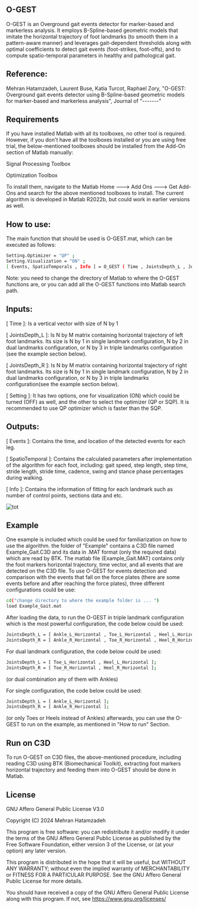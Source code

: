 ## O-GEST
O-GEST is an Overground gait events detector for marker-based and markerless analysis. It employs B-Spline-based geometric models that imitate the horizontal trajectory of foot landmarks (to smooth them in a pattern-aware manner) and leverages gait-dependent thresholds along with optimal coefficients to detect gait events (foot-strikes, foot-offs), and to compute spatio-temporal parameters in healthy and pathological gait.

## Reference: 
Mehran Hatamzadeh, Laurent Buse, Katia Turcot, Raphael Zory, "O-GEST: Overground gait events detector using B-Spline-based geometric models for marker-based and markerless analysis", Journal of "-------" 

## Requirements
If you have installed Matlab with all its toolboxes, no other tool is required. However, if you don't have all the toolboxes installed or you are using free trial, the below-mentioned toolboxes should be installed from the Add-On section of Matlab manually:

Signal Processing Toolbox

Optimization Toolbox

To install them, navigate to the Matlab Home ---> Add Ons ---> Get Add-Ons and search for the above mentioned toolboxes to install. The current algorithm is developed in Matlab R2022b, but could work in earlier versions as well.

## How to use:  

The main function that should be used is O-GEST.mat, which can be executed as follows:
```sh
Setting.Optimizer = "QP" ;
Setting.Visualization = "ON" ;  
[ Events, SpatioTemporals , Info ] = O_GEST ( Time , JointsDepth_L , JointsDepth_R , Setting );
```
Note: you need to change the directory of Matlab to where the O-GEST functions are, or you can add all the O-GEST functions into Matlab search path. 

## Inputs:

[ Time ]: Is a vertical vector with size of N by 1 

[ JointsDepth_L ]: Is N by M matrix containing horizontal trajectory of left foot landmarks. Its size is N by 1 in single landmark configuration, N by 2 in dual landmarks configuration, or N by 3 in triple landmarks configuration (see the example section below).
                
[ JointsDepth_R ]: Is N by M matrix containing horizontal trajectory of right foot landmarks. Its size is N by 1 in single landmark configuration, N by 2 in dual landmarks configuration, or N by 3 in triple landmarks configuration(see the example section below).               
                
[ Setting ]: It has two options, one for visualization (ON) which could be turned (OFF) as well, and the other to select the optimizer (QP or SQP). It is recommended to use QP optimizer which is faster than the SQP.      
              
## Outputs:

[ Events ]: Contains the time, and location of the detected events for each leg.

[ SpatioTemporal ]: Contains the calculated parameters after implementation of the algorithm for each foot, including: gait speed, step length, step time, stride length, stride time, cadence, swing and stance phase percentages during walking.

[ Info ]: Contains the information of fitting for each landmark such as number of control points, sections data and etc.

![tot](https://github.com/Mehran-Hatamzadeh/O-GEST/assets/138072847/4400803a-5e0e-4b08-accc-00df36c87419)

## Example
One example is included which could be used for familiarization on how to use the algorithm. the folder of "Example" contains a C3D file named Example_Gait.C3D and its data in .MAT format (only the required data) which are read by BTK. The matlab file (Example_Gait.MAT) contains only the foot markers horizontal trajectory, time vector, and all events that are detected on the C3D file. To use O-GEST for events detection and comparison with the events that fall on the force plates (there are some events before and after reaching the force plates), three different configurations could be use:

```sh
cd("change directory to where the example folder is ... ") 
load Example_Gait.mat
``` 
After loading the data, to run the O-GEST in triple landmark configuration which is the most powerful configuration, the code below could be used:
```sh
JointsDepth_L = [ Ankle_L_Horizontal , Toe_L_Horizontal , Heel_L_Horizontal ];
JointsDepth_R = [ Ankle_R_Horizontal , Toe_R_Horizontal , Heel_R_Horizontal ];
```
For dual landmark configuration, the code below could be used:
```sh
JointsDepth_L = [ Toe_L_Horizontal , Heel_L_Horizontal ];
JointsDepth_R = [ Toe_R_Horizontal , Heel_R_Horizontal ];
```
(or dual combination any of them with Ankles)

For single configuration, the code below could be used: 
```sh
JointsDepth_L = [ Ankle_L_Horizontal ];
JointsDepth_R = [ Ankle_R_Horizontal ];
```
(or only Toes or Heels instead of Ankles)
afterwards, you can use the O-GEST to run on the example, as mentioned in "How to run" Section.

## Run on C3D
To run O-GEST on C3D files, the above-mentioned procedure, including reading C3D using BTK (Biomechanical Toolkit), extracting foot markers horizontal trajectory and feeding them into O-GEST should be done in Matlab.

## License

GNU Affero General Public License V3.0

Copyright (C) 2024 Mehran Hatamzadeh

This program is free software: you can redistribute it and/or modify it under the terms of the GNU Affero General Public License as published by the Free Software Foundation, either version 3 of the License, or (at your option) any later version.

This program is distributed in the hope that it will be useful, but WITHOUT ANY WARRANTY; without even the implied warranty of MERCHANTABILITY or FITNESS FOR A PARTICULAR PURPOSE.  See the GNU Affero General Public License for more details.

You should have received a copy of the GNU Affero General Public License along with this program.  If not, see <https://www.gnu.org/licenses/>
